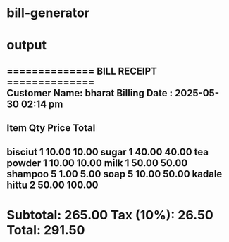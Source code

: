 # bill-generator


# output

============== BILL RECEIPT ==============   <br/>
Customer Name: bharat
Billing Date : 2025-05-30 02:14 pm
------------------------------------------
Item              Qty      Price      Total
------------------------------------------
bisciut             1      10.00      10.00
sugar               1      40.00      40.00
tea powder          1      10.00      10.00
milk                1      50.00      50.00
shampoo             5       1.00       5.00
soap                5      10.00      50.00
kadale hittu        2      50.00     100.00
------------------------------------------
Subtotal:                          265.00
Tax (10%):                          26.50
Total:                             291.50
==========================================

